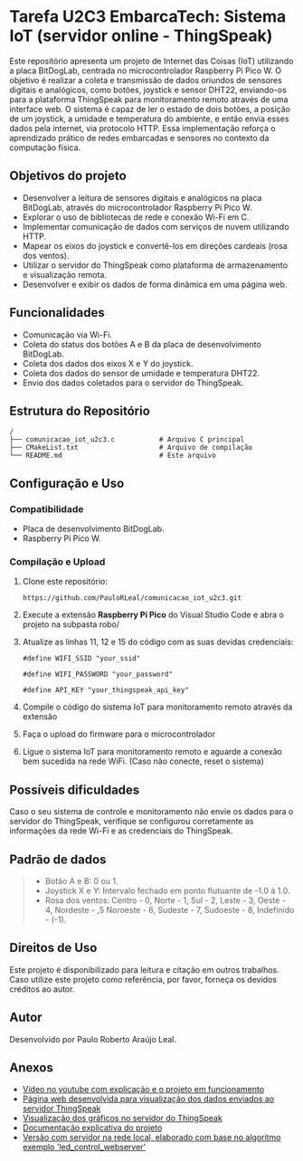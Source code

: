 # Tarefa U2C3 EmbarcaTech: Sistema IoT (servidor online - ThingSpeak)

Este repositório apresenta um projeto de Internet das Coisas (IoT) utilizando a placa BitDogLab, centrada no microcontrolador Raspberry Pi Pico W. O objetivo é realizar a coleta e transmissão de dados oriundos de sensores digitais e analógicos, como botões, joystick e sensor DHT22, enviando-os para a plataforma ThingSpeak para monitoramento remoto através de uma interface web. O sistema é capaz de ler o estado de dois botões, a posição de um joystick, a umidade e temperatura do ambiente, e então envia esses dados pela internet, via protocolo HTTP. Essa implementação reforça o aprendizado prático de redes embarcadas e sensores no contexto da computação física.

## Objetivos do projeto

- Desenvolver a leitura de sensores digitais e analógicos na placa BitDogLab, através do microcontrolador Raspberry Pi Pico W.
- Explorar o uso de bibliotecas de rede e conexão Wi-Fi em C.
- Implementar comunicação de dados com serviços de nuvem utilizando HTTP.
- Mapear os eixos do joystick e convertê-los em direções cardeais (rosa dos ventos).
- Utilizar o servidor do ThingSpeak como plataforma de armazenamento e visualização remota.
- Desenvolver e exibir os dados de forma dinâmica em uma página web.


## Funcionalidades

- Comunicação via Wi-Fi.
- Coleta do status dos botões A e B da placa de desenvolvimento BitDogLab.
- Coleta dos dados dos eixos X e Y do joystick.
- Coleta dos dados do sensor de umidade e temperatura DHT22.
- Envio dos dados coletados para o servidor do ThingSpeak.


## Estrutura do Repositório
```
/
├── comunicacao_iot_u2c3.c           # Arquivo C principal
├── CMakeList.txt                    # Arquivo de compilação
└── README.md                        # Este arquivo
```

## Configuração e Uso

### Compatibilidade
- Placa de desenvolvimento BitDogLab.
- Raspberry Pi Pico W.

### Compilação e Upload
1. Clone este repositório:
   ```
   https://github.com/PauloRLeal/comunicacao_iot_u2c3.git
   ```
2. Execute a extensão **Raspberry Pi Pico** do Visual Studio Code e abra o projeto na subpasta robo/
3. Atualize as linhas 11, 12 e 15 do código com as suas devidas credenciais:
   ```
   #define WIFI_SSID "your_ssid" 
   ```

   ```
   #define WIFI_PASSWORD "your_password" 
   ```

   ```
   #define API_KEY "your_thingspeak_api_key" 
   ```

4. Compile o código do sistema IoT para monitoramento remoto através da extensão
5. Faça o upload do firmware para o microcontrolador
6. Ligue o sistema IoT para monitoramento remoto e aguarde a conexão bem sucedida na rede WiFi. (Caso não conecte, reset o sistema)


## Possíveis dificuldades
Caso o seu sistema de controle e monitoramento não envie os dados para o servidor do ThingSpeak, verifique se configurou corretamente as informações da rede Wi-Fi e as credenciais do ThingSpeak.


## Padrão de dados
> * Botão A e B: 0 ou 1.
> * Joystick X e Y: Intervalo fechado em ponto flutuante de -1.0 à 1.0.
> * Rosa dos ventos: Centro - 0, Norte - 1, Sul - 2, Leste - 3, Oeste - 4, Nordeste - ,5 Noroeste - 6, Sudeste - 7, Sudoeste - 8, Indefinido - (-1).



## Direitos de Uso
Este projeto é disponibilizado para leitura e citação em outros trabalhos. Caso utilize este projeto como referência, por favor, forneça os devidos créditos ao autor.

## Autor
Desenvolvido por Paulo Roberto Araújo Leal.

## Anexos
- [Vídeo no youtube com explicação e o projeto em funcionamento](https://youtu.be/eVDgW0HW090?si=Aiii0x1b1JSktnU9)
- [Página web desenvolvida para visualização dos dados enviados ao servidor ThingSpeak](https://v0-real-time-web-app-nu.vercel.app/)
- [Visualização dos gráficos no servidor do ThingSpeak](https://thingspeak.mathworks.com/channels/2952597)
- [Documentação explicativa do projeto](https://docs.google.com/document/d/1QmjtPQbKv75fYgCW9ZC__xgsdDB3R5dtR7qd71a4LPk/edit?usp=sharing)
- [Versão com servidor na rede local, elaborado com base no algoritmo exemplo 'led_control_webserver'](https://github.com/PauloRLeal/sistema_de_monitoramento_simples.git)

